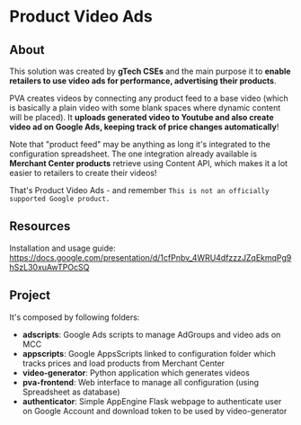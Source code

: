 # Product Video Ads

## About

This solution was created by **gTech CSEs** and the main purpose it to **enable
retailers to use video ads for performance, advertising their products**.

PVA creates videos by connecting any product feed to a base
video (which is basically a plain video with some blank spaces where dynamic
content will be placed). It **uploads generated video to Youtube and also create
video ad on Google Ads, keeping track of price changes automatically**!

Note that "product feed" may be anything as long it's integrated to the configuration spreadsheet.
The one integration already available is **Merchant Center products** retrieve using Content API, which makes it a lot easier to retailers to create their videos!

That's Product Video Ads - and remember `This is not an officially supported
Google product.`

## Resources

Installation and usage guide:
https://docs.google.com/presentation/d/1cfPnbv_4WRU4dfzzzJZqEkmqPg9hSzL30xuAwTPOcSQ

## Project

It's composed by following folders:

-   **adscripts**: Google Ads scripts to manage AdGroups and video ads on MCC
-   **appscripts**: Google AppsScripts linked to configuration folder which
    tracks prices and load products from Merchant Center
-   **video-generator**: Python application which generates videos
-   **pva-frontend**: Web interface to manage all configuration (using Spreadsheet as database)
-   **authenticator**: Simple AppEngine Flask webpage to authenticate user on
    Google Account and download token to be used by video-generator
